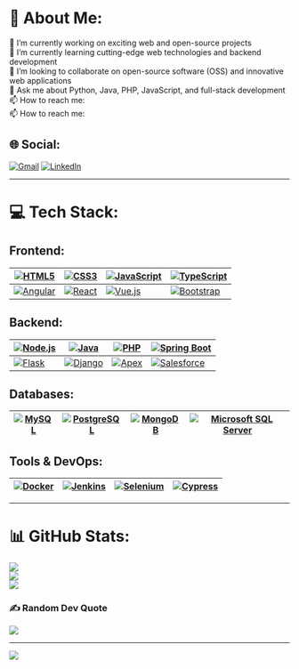 # 💫 About Me:
🔭 I’m currently working on exciting web and open-source projects  
🌱 I’m currently learning cutting-edge web technologies and backend development  
👯 I’m looking to collaborate on open-source software (OSS) and innovative web applications  
💬 Ask me about Python, Java, PHP, JavaScript, and full-stack development  
📫 How to reach me:  
📫 How to reach me:  

## 🌐 Social:
[![Gmail](https://img.shields.io/badge/Gmail-D14836?style=for-the-badge&logo=gmail&logoColor=white)](mailto:alfonsosalado03@gmail.com) [![LinkedIn](https://img.shields.io/badge/LinkedIn-0077B5?style=for-the-badge&logo=linkedin&logoColor=white)](https://www.linkedin.com/in/alfonsosaladoortega)

---

# 💻 Tech Stack:

## Frontend:
| [![HTML5](https://img.shields.io/badge/html5-%23E34F26.svg?style=for-the-badge&logo=html5&logoColor=white)](https://developer.mozilla.org/en-US/docs/Web/HTML) | [![CSS3](https://img.shields.io/badge/css3-%231572B6.svg?style=for-the-badge&logo=css3&logoColor=white)](https://developer.mozilla.org/en-US/docs/Web/CSS) | [![JavaScript](https://img.shields.io/badge/javascript-%23323330.svg?style=for-the-badge&logo=javascript&logoColor=%23F7DF1E)](https://developer.mozilla.org/en-US/docs/Web/JavaScript) | [![TypeScript](https://img.shields.io/badge/typescript-%23007ACC.svg?style=for-the-badge&logo=typescript&logoColor=white)](https://www.typescriptlang.org/) |
|---|---|---|---|
| [![Angular](https://img.shields.io/badge/angular-%23DD0031.svg?style=for-the-badge&logo=angular&logoColor=white)](https://angular.io/) | [![React](https://img.shields.io/badge/react-%2320232a.svg?style=for-the-badge&logo=react&logoColor=%2361DAFB)](https://reactjs.org/) | [![Vue.js](https://img.shields.io/badge/vue.js-%2335495e.svg?style=for-the-badge&logo=vuedotjs&logoColor=%234FC08D)](https://vuejs.org/) | [![Bootstrap](https://img.shields.io/badge/Bootstrap-%23563D7C.svg?style=for-the-badge&logo=bootstrap&logoColor=white)](https://getbootstrap.com/) |

## Backend:
| [![Node.js](https://img.shields.io/badge/Node.js-43853D?style=for-the-badge&logo=node.js&logoColor=white)](https://nodejs.org/) | [![Java](https://img.shields.io/badge/java-%23ED8B00.svg?style=for-the-badge&logo=openjdk&logoColor=white)](https://www.oracle.com/java/) | [![PHP](https://img.shields.io/badge/PHP-%23777BB4.svg?style=for-the-badge&logo=php&logoColor=white)](https://www.php.net/) | [![Spring Boot](https://img.shields.io/badge/Spring%20Boot-6DB33F?style=for-the-badge&logo=spring-boot&logoColor=white)](https://spring.io/projects/spring-boot) |
|---|---|---|---|
| [![Flask](https://img.shields.io/badge/Flask-%23000000.svg?style=for-the-badge&logo=flask&logoColor=white)](https://flask.palletsprojects.com/) | [![Django](https://img.shields.io/badge/django-%23092E20.svg?style=for-the-badge&logo=django&logoColor=white)](https://www.djangoproject.com/) | [![Apex](https://img.shields.io/badge/Apex-1798C1?style=for-the-badge&logo=salesforce&logoColor=white)](https://developer.salesforce.com/docs/atlas.en-us.apexcode/) | [![Salesforce](https://img.shields.io/badge/Salesforce-00A1E0?style=for-the-badge&logo=salesforce&logoColor=white)](https://www.salesforce.com/) |

## Databases:
| [![MySQL](https://img.shields.io/badge/mysql-4479A1.svg?style=for-the-badge&logo=mysql&logoColor=white)](https://www.mysql.com/) | [![PostgreSQL](https://img.shields.io/badge/postgres-%23316192.svg?style=for-the-badge&logo=postgresql&logoColor=white)](https://www.postgresql.org/) | [![MongoDB](https://img.shields.io/badge/MongoDB-%234ea94b.svg?style=for-the-badge&logo=mongodb&logoColor=white)](https://www.mongodb.com/) | [![Microsoft SQL Server](https://img.shields.io/badge/Microsoft%20SQL%20Server-CC2927?style=for-the-badge&logo=microsoft-sql-server&logoColor=white)](https://www.microsoft.com/en-us/sql-server/) |
|---|---|---|---|

## Tools & DevOps:
| [![Docker](https://img.shields.io/badge/Docker-2496ED?style=for-the-badge&logo=docker&logoColor=white)](https://www.docker.com/) | [![Jenkins](https://img.shields.io/badge/Jenkins-D24939?style=for-the-badge&logo=jenkins&logoColor=white)](https://www.jenkins.io/) | [![Selenium](https://img.shields.io/badge/Selenium-43B02A?style=for-the-badge&logo=selenium&logoColor=white)](https://www.selenium.dev/) | [![Cypress](https://img.shields.io/badge/Cypress-17202C?style=for-the-badge&logo=cypress&logoColor=white)](https://www.cypress.io/) |
|---|---|---|---|

---

# 📊 GitHub Stats:
![](https://github-readme-stats.vercel.app/api?username=alfon03&theme=radical&hide_border=false&include_all_commits=true&count_private=false)<br/>
![](https://github-readme-streak-stats.herokuapp.com/?user=alfon03&theme=radical&hide_border=false)<br/>
![](https://github-readme-stats.vercel.app/api/top-langs/?username=alfon03&theme=radical&hide_border=false&include_all_commits=true&count_private=false&layout=compact)  

### ✍ Random Dev Quote
![](https://quotes-github-readme.vercel.app/api?type=horizontal&theme=radical)  

---  
[![](https://visitcount.itsvg.in/api?id=alfon03&icon=2&color=1)](https://visitcount.itsvg.in)
